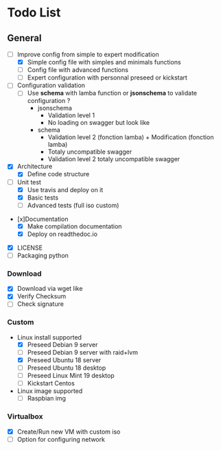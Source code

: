 # Todo List


## General
- [ ] Improve config from simple to expert modification
  - [x] Simple config file with simples and minimals functions
  - [ ] Config file with advanced functions
  - [ ] Expert configuration with personnal preseed or kickstart

- [ ] Configuration validation
  - [ ] Use **schema** with lamba function or **jsonschema** to validate configuration ?
      - jsonschema
          - Validation level 1
          - No loading on swagger but look like
      - schema
          - Validation level 2 (fonction lamba) + Modification (fonction lamba)
          - Totaly uncompatible swagger
          - Validation level 2 totaly uncompatible swagger
- [x] Architecture
  - [x] Define code structure
- [ ] Unit test
  - [x] Use travis and deploy on it
  - [x] Basic tests
  - [ ] Advanced tests (full iso custom)
- [x]Documentation
  - [x] Make compilation documentation
  - [x] Deploy on readthedoc.io

- [x] LICENSE
- [ ] Packaging python

### Download
- [x] Download via wget like
- [x] Verify Checksum
- [ ] Check signature

### Custom
- Linux install supported
  - [x] Preseed Debian 9 server
  - [ ] Preseed Debian 9 server with raid+lvm
  - [x] Preseed Ubuntu 18 server
  - [ ] Preseed Ubuntu 18 desktop
  - [ ] Preseed Linux Mint 19 desktop
  - [ ] Kickstart Centos
- Linux image supported
  - [ ] Raspbian img

### Virtualbox
- [x] Create/Run new VM with custom iso
- [ ] Option for configuring network

